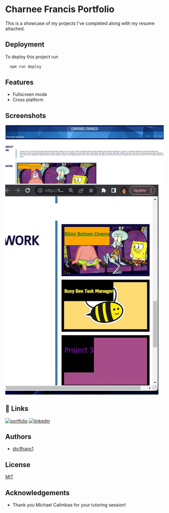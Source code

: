 
# Charnee Francis Portfolio

This is a showcase of my projects I've completed along with my resume attached.


## Deployment

To deploy this project run

```bash
  npm run deploy
```


## Features

- Fullscreen mode
- Cross platform


## Screenshots

![Full Screen](./assets/css/images/Screenshot.jpg "Fullscreen")
![Responsive Image](./assets/css/images/Screenshot2.jpg "Responsive Image")


## 🔗 Links
[![portfolio](https://img.shields.io/badge/my_portfolio-000?style=for-the-badge&logo=ko-fi&logoColor=white)](https://github.com/cffrancis)
[![linkedin](https://img.shields.io/badge/linkedin-0A66C2?style=for-the-badge&logo=linkedin&logoColor=white)](https://www.linkedin.com/in/charnee-francis-80975377/)


## Authors

- [@cffranc1](https://www.github.com/cffranc1)


## License

[MIT](https://choosealicense.com/licenses/mit/)


## Acknowledgements

 - Thank you Michael Calimbas for your tutoring session!

